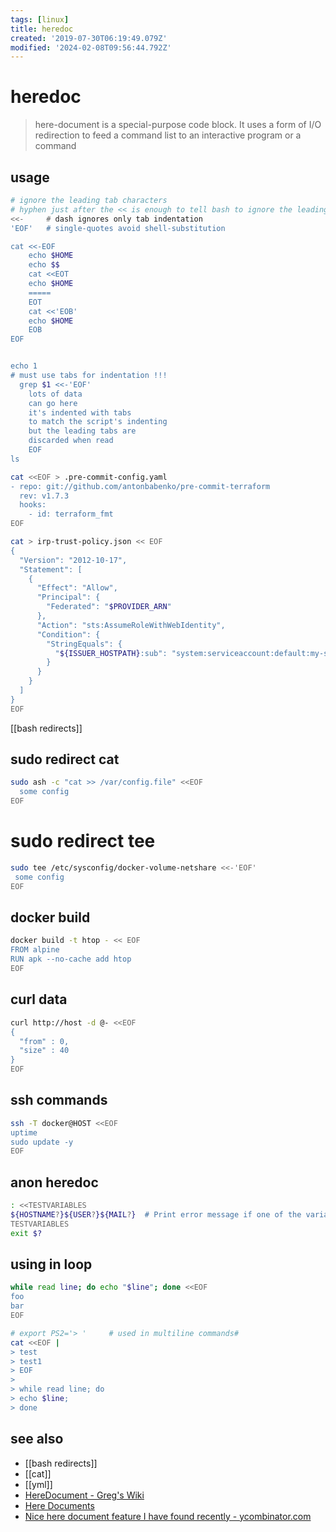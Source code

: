 ```yaml
---
tags: [linux]
title: heredoc
created: '2019-07-30T06:19:49.079Z'
modified: '2024-02-08T09:56:44.792Z'
---
```


# heredoc

> here-document is a special-purpose code block. It uses a form of I/O redirection to feed a command list to an interactive program or a command

## usage

```sh
# ignore the leading tab characters
# hyphen just after the << is enough to tell bash to ignore the leading tab characters
<<-     # dash ignores only tab indentation
'EOF'   # single-quotes avoid shell-substitution

cat <<-EOF
	echo $HOME
	echo $$
	cat <<EOT
	echo $HOME
	=====
	EOT
	cat <<'EOB'
	echo $HOME
	EOB
EOF


echo 1
# must use tabs for indentation !!!
  grep $1 <<-'EOF'
    lots of data
    can go here
    it's indented with tabs
    to match the script's indenting
    but the leading tabs are
    discarded when read
    EOF
ls
```

```sh
cat <<EOF > .pre-commit-config.yaml
- repo: git://github.com/antonbabenko/pre-commit-terraform
  rev: v1.7.3
  hooks:
    - id: terraform_fmt
EOF
```

```sh
cat > irp-trust-policy.json << EOF
{
  "Version": "2012-10-17",
  "Statement": [
    {
      "Effect": "Allow",
      "Principal": {
        "Federated": "$PROVIDER_ARN"
      },
      "Action": "sts:AssumeRoleWithWebIdentity",
      "Condition": {
        "StringEquals": {
          "${ISSUER_HOSTPATH}:sub": "system:serviceaccount:default:my-serviceaccount"
        }
      }
    }
  ]
}
EOF
```

[[bash redirects]]

## sudo redirect cat

```sh
sudo ash -c "cat >> /var/config.file" <<EOF
  some config
EOF
```

# sudo redirect tee

```sh
sudo tee /etc/sysconfig/docker-volume-netshare <<-'EOF'
 some config
EOF
```

## docker build

```sh
docker build -t htop - << EOF
FROM alpine
RUN apk --no-cache add htop
EOF
```

## curl data

```sh
curl http://host -d @- <<EOF
{
  "from" : 0,
  "size" : 40
}
EOF
```

## ssh commands

```sh
ssh -T docker@HOST <<EOF
uptime
sudo update -y
EOF
```

## anon heredoc

```sh
: <<TESTVARIABLES
${HOSTNAME?}${USER?}${MAIL?}  # Print error message if one of the variables not set.
TESTVARIABLES
exit $?
```

## using in loop

```sh
while read line; do echo "$line"; done <<EOF
foo
bar
EOF

# export PS2='> '     # used in multiline commands# 
cat <<EOF |
> test
> test1
> EOF
>
> while read line; do
> echo $line;
> done
```

## see also

- [[bash redirects]]
- [[cat]]
- [[yml]]
- [HereDocument - Greg's Wiki](https://mywiki.wooledge.org/HereDocument)
- [Here Documents](http://www.tldp.org/LDP/abs/html/here-docs.html)
- [Nice here document feature I have found recently - ycombinator.com](https://news.ycombinator.com/item?id=7596375)
